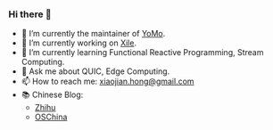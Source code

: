 ### Hi there 👋

- 🦄 I’m currently the maintainer of [YoMo](https://github.com/yomorun).
- 🔭 I’m currently working on [Xile](https://yomo.run).
- 🌱 I’m currently learning Functional Reactive Programming, Stream Computing.
- 💬 Ask me about QUIC, Edge Computing.
- 📫 How to reach me: xiaojian.hong@gmail.com
- 📚 Chinese Blog:
  - [Zhihu](https://www.zhihu.com/people/xiaojian-70-36)
  - [OSChina](https://my.oschina.net/u/4703596)
